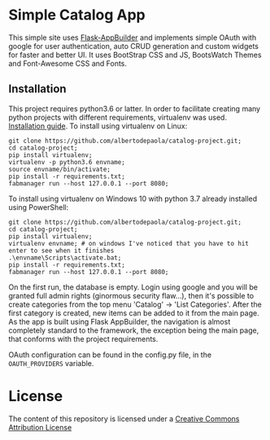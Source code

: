 # Simple Catalog App
This simple site uses [Flask-AppBuilder](https://github.com/dpgaspar/Flask-AppBuilder) and implements simple OAuth with google for user authentication, auto CRUD generation and custom widgets for faster and better UI.
It uses BootStrap CSS and JS, BootsWatch Themes and Font-Awesome CSS and Fonts.


## Installation
This project requires python3.6 or latter. In order to facilitate creating many python projects with different requirements, virtualenv was used. [Installation guide](https://virtualenv.pypa.io/en/stable/installation/). To install using virtualenv on Linux:


    git clone https://github.com/albertodepaola/catalog-project.git;
    cd catalog-project;
    pip install virtualenv;
    virtualenv -p python3.6 envname;
    source envname/bin/activate;
    pip install -r requirements.txt;
    fabmanager run --host 127.0.0.1 --port 8080;
    
To install using virtualenv on Windows 10 with python 3.7 already installed using PowerShell:
    
    git clone https://github.com/albertodepaola/catalog-project.git;
    cd catalog-project;
    pip install virtualenv;
    virtualenv envname; # on windows I've noticed that you have to hit enter to see when it finishes
    .\envname\Scripts\activate.bat;
    pip install -r requirements.txt;
    fabmanager run --host 127.0.0.1 --port 8080;

    
On the first run, the database is empty. Login using google and you will be granted full admin rights (ginormous security flaw...), then it's possible to create categories from the top menu 'Catalog' -> 'List Categories'. After the first category is created, new items can be added to it from the main page.
As the app is built using Flask AppBuilder, the navigation is almost completely standard to the framework, the exception being the main page, that conforms with the project requirements.

OAuth configuration can be found in the config.py file, in the `OAUTH_PROVIDERS` variable.

# License
The content of this repository is licensed under a [Creative Commons Attribution License](https://creativecommons.org/licenses/by/3.0/us/)

